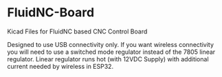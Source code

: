 # FluidNC-Board
Kicad Files for FluidNC based CNC Control Board

Designed to use USB connectivity only. If you want wireless connectivity you will need to use a switched mode regulator instead of the 7805 linear regulator. Linear regulator runs hot (with 12VDC Supply) with additional current needed by wireless in ESP32.


